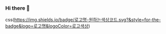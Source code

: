 ### Hi there 👋

css(https://img.shields.io/badge/로고명-원하는색상코드.svg?&style=for-the-badge&logo=로고명&logoColor=로고색상)
